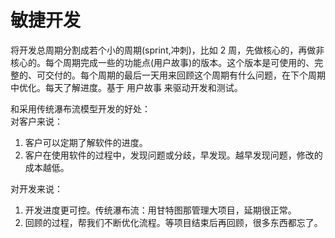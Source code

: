 # 敏捷开发
将开发总周期分割成若个小的周期(sprint,冲刺)，比如 2 周，先做核心的，再做非核心的。每个周期完成一些的功能点(用户故事)的版本。这个版本是可使用的、完整的、可交付的。每个周期的最后一天用来回顾这个周期有什么问题，在下个周期中优化。每天了解进度。基于 用户故事 来驱动开发和测试。

和采用传统瀑布流模型开发的好处：  
对客户来说：

1. 客户可以定期了解软件的进度。
1. 客户在使用软件的过程中，发现问题或分歧，早发现。越早发现问题，修改的成本越低。

对开发来说：

1. 开发进度更可控。传统瀑布流：用甘特图那管理大项目，延期很正常。
1. 回顾的过程，帮我们不断优化流程。等项目结束后再回顾，很多东西都忘了。
